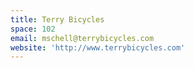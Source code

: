 ```yaml
---
title: Terry Bicycles
space: 102
email: mschell@terrybicycles.com
website: 'http://www.terrybicycles.com'
---
```


